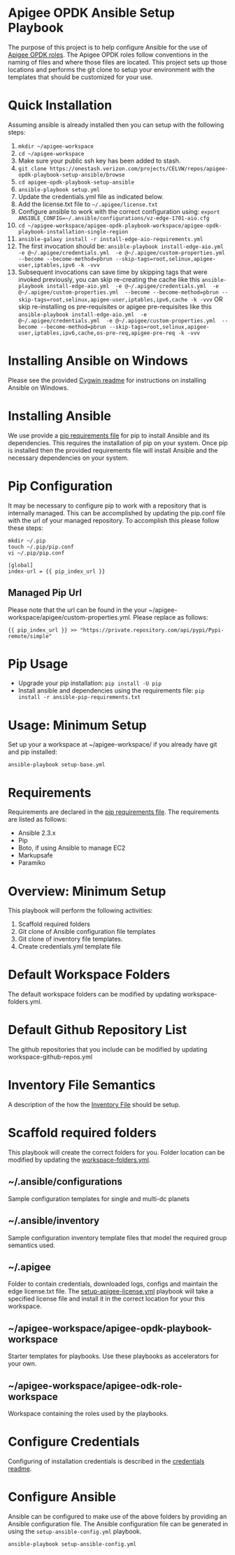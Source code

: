# Apigee OPDK Ansible Setup Playbook
The purpose of this project is to help configure Ansible for the use of [Apigee OPDK roles](https://github.com/carlosfrias/apigee-opdk-playbook-samples).
The Apigee OPDK roles follow conventions in the naming of files and where those files are 
located. This project sets up those locations and performs the git clone to setup your 
environment with the templates that should be customized for your use.

# Quick Installation
Assuming ansible is already installed then you can setup with the following steps:

1. `mkdir ~/apigee-workspace`
1. `cd ~/apigee-workspace`
1. Make sure your public ssh key has been added to stash.
1. `git clone https://onestash.verizon.com/projects/CELVW/repos/apigee-opdk-playbook-setup-ansible/browse`
1. `cd apigee-opdk-playbook-setup-ansible`
1. `ansible-playbook setup.yml`
1. Update the credentials.yml file as indicated below.
1. Add the license.txt file to `~/.apigee/license.txt`
1. Configure ansible to work with the correct configuration using: `export ANSIBLE_CONFIG=~/.ansible/configurations/vz-edge-1701-aio.cfg`
1. `cd ~/apigee-workspace/apigee-opdk-playbook-workspace/apigee-opdk-playbook-installation-single-region`
1. `ansible-galaxy install -r install-edge-aio-requirements.yml`
1. The first invocation should be: `ansible-playbook install-edge-aio.yml  -e @~/.apigee/credentials.yml  -e @~/.apigee/custom-properties.yml  --become --become-method=pbrun --skip-tags=root,selinux,apigee-user,iptables,ipv6 -k -vvv`
1. Subsequent invocations can save time by skipping tags that were invoked previously, you can skip re-creating the cache like this `ansible-playbook install-edge-aio.yml  -e @~/.apigee/credentials.yml  -e @~/.apigee/custom-properties.yml  --become --become-method=pbrun --skip-tags=root,selinux,apigee-user,iptables,ipv6,cache -k -vvv`
    OR skip re-installing os pre-requisites or apigee pre-requisites like this `ansible-playbook install-edge-aio.yml  -e @~/.apigee/credentials.yml  -e @~/.apigee/custom-properties.yml  --become --become-method=pbrun --skip-tags=root,selinux,apigee-user,iptables,ipv6,cache,os-pre-req,apigee-pre-req -k -vvv`

# Installing Ansible on Windows
Please see the provided [Cygwin readme](README-CYGWIN.md) for instructions on installing Ansible on Windows.

# Installing Ansible
We use provide a [pip requirements file](ansible-pip-requirements.txt) for pip to install Ansible and its dependencies. This requires the
installation of pip on your system. Once pip is installed then the provided requirements file will
install Ansible and the necessary dependencies on your system.

# Pip Configuration
It may be necessary to configure pip to work with a repository that is internally managed. This can be accomplished by
updating the pip.conf file with the url of your managed repository. To accomplish this please follow these steps:

    mkdir ~/.pip
    touch ~/.pip/pip.conf
    vi ~/.pip/pip.conf

    [global]
    index-url = {{ pip_index_url }}

## Managed Pip Url
Please note that the url can be found in the your ~/apigee-workspace/apigee/custom-properties.yml. Please replace as follows:

    {{ pip_index_url }} >> "https://private.repository.com/api/pypi/Pypi-remote/simple"

# Pip Usage

* Upgrade your pip installation: `pip install -U pip`
* Install ansible and dependencies using the requirements file: `pip install -r ansible-pip-requirements.txt`

# Usage: Minimum Setup
Set up your a workspace at ~/apigee-workspace/ if you already have git and pip installed: 

    ansible-playbook setup-base.yml 
    
# Requirements
Requirements are declared in the [pip requirements file](ansible-pip-requirements.txt). The requirements
are listed as follows:
* Ansible 2.3.x
* Pip
* Boto, if using Ansible to manage EC2
* Markupsafe
* Paramiko

# Overview: Minimum Setup
This playbook will perform the following activities:

1. Scaffold required folders
1. Git clone of Ansible configuration file templates
1. Git clone of inventory file templates.
1. Create credentials.yml template file

# Default Workspace Folders
The default workspace folders can be modified by updating workspace-folders.yml.

# Default Github Repository List
The github repositories that you include can be modified by updating workspace-github-repos.yml

# Inventory File Semantics
A description of the how the [Inventory File](README-INVENTORY-FILE.md) should be setup.

# Scaffold required folders
This playbook will create the correct folders for you. Folder location can be modified by updating the [workspace-folders.yml](workspace-folders.yml).

## ~/.ansible/configurations
Sample configuration templates for single and multi-dc planets

## ~/.ansible/inventory
Sample configuration inventory template files that model the required
 group semantics used.

## ~/.apigee
Folder to contain credentials, downloaded logs, configs and maintain the edge license.txt file.
The [setup-apigee-license.yml](setup-apigee-license.yml) playbook will take a specified license file and
install it in the correct location for your this workspace.

## ~/apigee-workspace/apigee-opdk-playbook-workspace
Starter templates for playbooks. Use these playbooks as accelerators for your own.

## ~/apigee-workspace/apigee-odk-role-workspace
Workspace containing the roles used by the playbooks.

# Configure Credentials
Configuring of installation credentials is described in the [credentials readme](README-credentials.md).

# Configure Ansible
Ansible can be configured to make use of the above folders by providing an Ansible configuration file.
The Ansible configuration file can be generated in using the `setup-ansible-config.yml` playbook.

    ansible-playbook setup-ansible-config.yml
